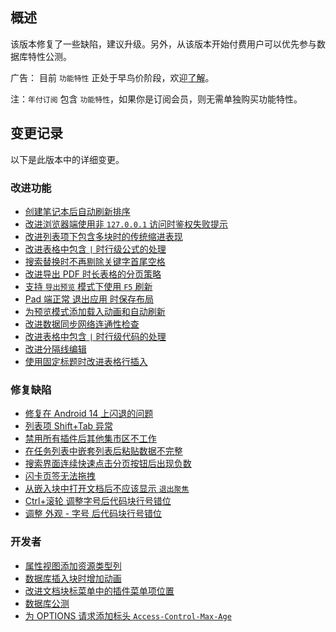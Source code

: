 ## 概述

该版本修复了一些缺陷，建议升级。另外，从该版本开始付费用户可以优先参与数据库特性公测。

广告： 目前 `功能特性` 正处于早鸟价阶段，欢迎[了解](https://b3log.org/siyuan/pricing.html)。

注：`年付订阅` 包含 `功能特性`，如果你是订阅会员，则无需单独购买功能特性。

## 变更记录

以下是此版本中的详细变更。

### 改进功能

* [创建笔记本后自动刷新排序](https://github.com/siyuan-note/siyuan/issues/9213)
* [改进浏览器端使用非 `127.0.0.1` 访问时鉴权失败提示](https://github.com/siyuan-note/siyuan/issues/9224)
* [改进列表项下包含多块时的传统缩进表现](https://github.com/siyuan-note/siyuan/issues/9226)
* [改进表格中包含 `|` 时行级公式的处理](https://github.com/siyuan-note/siyuan/issues/9227)
* [搜索替换时不再剔除关键字首尾空格](https://github.com/siyuan-note/siyuan/issues/9229)
* [改进导出 PDF 时长表格的分页策略](https://github.com/siyuan-note/siyuan/pull/9234)
* [支持 `导出预览` 模式下使用 `F5` 刷新](https://github.com/siyuan-note/siyuan/issues/9235)
* [Pad 端正常 退出应用 时保存布局](https://github.com/siyuan-note/siyuan/issues/9244)
* [为预览模式添加载入动画和自动刷新](https://github.com/siyuan-note/siyuan/issues/9247)
* [改进数据同步网络连通性检查](https://github.com/siyuan-note/siyuan/issues/9251)
* [改进表格中包含 `|` 时行级代码的处理](https://github.com/siyuan-note/siyuan/issues/9252)
* [改进分隔线编辑](https://github.com/siyuan-note/siyuan/issues/9259)
* [使用固定标题时改进表格行插入](https://github.com/siyuan-note/siyuan/issues/9265)

### 修复缺陷

* [修复在 Android 14 上闪退的问题](https://github.com/siyuan-note/siyuan/issues/9212)
* [列表项 Shift+Tab 异常](https://github.com/siyuan-note/siyuan/issues/9237)
* [禁用所有插件后其他集市区不工作](https://github.com/siyuan-note/siyuan/issues/9238)
* [在任务列表中嵌套列表后粘贴数据不完整](https://github.com/siyuan-note/siyuan/issues/9239)
* [搜索界面连续快速点击分页按钮后出现负数](https://github.com/siyuan-note/siyuan/issues/9243)
* [闪卡页签无法拖拽](https://github.com/siyuan-note/siyuan/issues/9250)
* [从嵌入块中打开文档后不应该显示 `退出聚焦`](https://github.com/siyuan-note/siyuan/issues/9254)
* [Ctrl+滚轮 调整字号后代码块行号错位](https://github.com/siyuan-note/siyuan/issues/9260)
* [调整 外观 - 字号 后代码块行号错位](https://github.com/siyuan-note/siyuan/issues/9267)

### 开发者

* [属性视图添加资源类型列](https://github.com/siyuan-note/siyuan/issues/8895)
* [数据库插入块时增加动画](https://github.com/siyuan-note/siyuan/issues/9092)
* [改进文档块标菜单中的插件菜单项位置](https://github.com/siyuan-note/siyuan/pull/9225)
* [数据库公测](https://github.com/siyuan-note/siyuan/issues/9242)
* [为 OPTIONS 请求添加标头 `Access-Control-Max-Age`](https://github.com/siyuan-note/siyuan/pull/9257)
